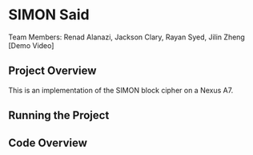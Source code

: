 # SIMON Said
Team Members: Renad Alanazi, Jackson Clary, Rayan Syed, Jilin Zheng \
[Demo Video]

## Project Overview
This is an implementation of the SIMON block cipher on a Nexus A7.

## Running the Project


## Code Overview

